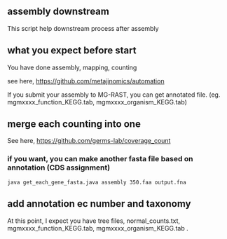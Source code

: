 ## assembly downstream
This script help downstream process after assembly

## what you expect before start
You have done assembly, mapping, counting

see here,  https://github.com/metajinomics/automation

If you submit your assembly to MG-RAST, you can get annotated file. (eg. mgmxxxx_function_KEGG.tab, mgmxxxx_organism_KEGG.tab)

## merge each counting into one
See here, https://github.com/germs-lab/coverage_count

### if you want, you can make another fasta file based on annotation (CDS assignment)
~~~
java get_each_gene_fasta.java assembly 350.faa output.fna
~~~

## add annotation ec number and taxonomy
At this point, I expect you have tree files, normal_counts.txt, mgmxxxx_function_KEGG.tab, mgmxxxx_organism_KEGG.tab .

